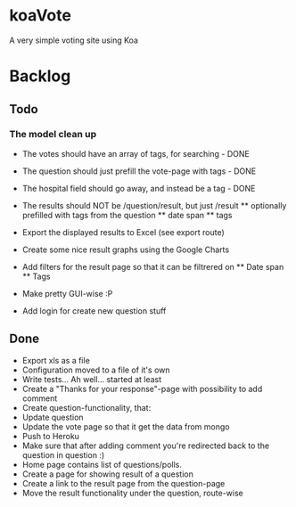 koaVote
=======

A very simple voting site using Koa

# Backlog

## Todo
### The model clean up
* The votes should have an array of tags, for searching - DONE
* The question should just prefill the vote-page with tags - DONE
* The hospital field should go away, and instead be a tag - DONE
* The results should NOT be /question/result, but just /result
** optionally prefilled with tags from the question
** date span
** tags


* Export the displayed results to Excel (see export route)
* Create some nice result graphs using the Google Charts
* Add filters for the result page so that it can be filtrered on
** Date span
** Tags
* Make pretty GUI-wise :P
* Add login for create new question stuff

## Done
* Export xls as a file
* Configuration moved to a file of it's own
* Write tests... Ah well... started at least
* Create a "Thanks for your response"-page with possibility to add comment
* Create question-functionality, that:
* Update question
* Update the vote page so that it get the data from mongo
* Push to Heroku
* Make sure that after adding comment you're redirected back to the question in question :)
* Home page contains list of questions/polls.
* Create a page for showing result of a question
* Create a link to the result page from the question-page
* Move the result functionality under the question, route-wise


